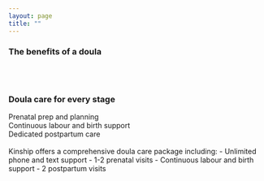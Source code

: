 ```yaml
---
layout: page
title: ""
---
```


### The benefits of a doula
<br><br>
### Doula care for every stage

<div class="spacer"></div>

<div class="row text-center">
  <div class="col-md-4 col-md-offset-0 col-sm-4 col-sm-offset-0 col-xs-12 col-xs-offset-0 text-center">
    <div class="project-card">
    Prenatal prep and planning
    </div>
  </div>
  <div class="col-md-4 col-md-offset-0 col-sm-4 col-sm-offset-0 col-xs-12 col-xs-offset-0 text-center">
    <div class="project-card">
    Continuous labour and birth support
    </div>
  </div>
  <div class="col-md-4 col-md-offset-0 col-sm-4 col-sm-offset-0 col-xs-12 col-xs-offset-0 text-center">
    <div class="project-card">
    Dedicated postpartum care
    </div>
  </div>
</div>

<br>
Kinship offers a comprehensive doula care package including:
- Unlimited phone and text support
- 1-2 prenatal visits
- Continuous labour and birth support
- 2 postpartum visits
